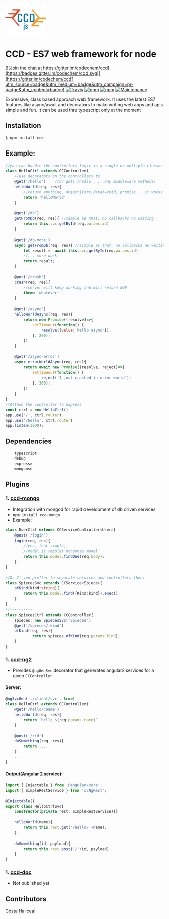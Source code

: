 <img height="100" src="https://raw.githubusercontent.com/codechem/ccd-snippets/master/images/ccdLogo.png"></img>

# CCD - ES7 web framework for node 

[![Join the chat at https://gitter.im/codechem/ccd](https://badges.gitter.im/codechem/ccd.svg)](https://gitter.im/codechem/ccd?utm_source=badge&utm_medium=badge&utm_campaign=pr-badge&utm_content=badge)
[![Travis](https://img.shields.io/travis/codechem/ccd.svg)]()
[![npm](https://img.shields.io/npm/v/ccd.svg)]()
[![npm](https://img.shields.io/npm/dm/ccd.svg)](https://github.com/codechem/ccd)
[![Maintenance](https://img.shields.io/maintenance/yes/2016.svg)]()

Expressive, class based approach web framework. 
It uses the latest ES7 features like async/await and decorators to make writing web apps and apis simple and fun.
It can be used thru typescript only at the moment  

## Installation

```
$ npm install ccd
```

## Example:

```js
//you can bundle the controllers logic in a single or multiple classes
class HelloCtrl extends CCController{
    //use decorators on the controllers to 
    @get('/hello')    //or get('/hello', ...any middleware methods)
    helloWorld(req, res){
        //return anything, object|(err,data)=void, promise .. it works with all of them
        return 'helloWorld' 
    }
    
    @get('/db')
    getFromDb(req, res){ //simple as that, no callbacks no waiting
        return this.svc.getById(req.params.id)
    }

    @get('/db-more')
    async getFromDb(req, res){ //simple as that, no callbacks no waiting
        let result =  await this.svc.getById(req.params.id)
        //... more work
        return result;
    }
    
    @put('/crash')
    crash(req, res){
        //server will keep working and will return 500 
        throw 'whatever' 
    }

    @get('/async')    
    helloWorldAsync(req, res){
        return new Promise((resolve)=>{
            setTimeout(function() {
                resolve({value:'hello async'});
            }, 200);
        })
    }

    @get('/async-error')    
    async errorWorldAsync(req, res){
        return await new Promise((resolve, reject)=>{
            setTimeout(function() {
                reject('I just crashed in error world');
            }, 200);
        })
    }
}
//Attach the controller to express
const ctrl = new HelloCtrl()
app.use('/', ctrl.router)
app.use('/hello', ctrl.router)
app.listen(3000);
```

## Dependencies

```
    typescript
    debug
    express>
    mongoose
```
## Plugins
    
### 1. [ccd-mongo](https://github.com/codechem/ccd-mongo)

- Integration with mongod for rapid development of db driven services
- ```npm install ccd-mongo```
- Example:
```typescript
class UserCtrl extends CCServiceController<User>{
    @post('/login')    
    login(req, res){
        //yes, that simple, 
        //model is regulat mongoose model
        return this.model.findOne(req.body); 
    }
}

//Or If you preffer to separate services and controllers then:
class SpiecesSvc extends CCService<Spiece>{
    ofKind(kind:string){
        return this.model.find({Kind:kind}).exec();
    }
}
//----------
class SpiecesCtrl extends CCController{
    spieces: new SpiecesSvc('Spieces')
    @get('/spieces/:kind') 
    ofKind(req, res){
            return spieces.ofKind(req.params.kind);
    }
}
```

### 1. [ccd-ng2](https://github.com/codechem/ccd-ng2)

- Provides ```@ngGenSvc``` decorator that generates angular2 services for a given ```CCController```

#### Server:
```typescript
@ngSvcGen('./client/svc', true)
class HelloCtrl extends CCController{
    @get('/hello/:name')    
    helloWorld(req, res){
        return `hello ${req.params.name}`
    }

    @post('/:id')    
    doSomething(req, res){
        return ....
    }
    ...
}
```

#### Output(Angular 2 service):

```typescript
import { Injectable } from '@angular/core';
import { SimpleRestService } from 'ccNgRest';

@Injectable()
export class HelloCtrlSvc{
    constructor(private rest: SimpleRestService){}

    helloWorld(name){
        return this.rest.get('/hello/'+name);
    }

    doSomething(id, payload){
        return this.rest.post('/'+id, payload);
    }
}
```

### 1. [ccd-doc](https://github.com/codechem/ccd-doc)

- Not published yet


## Contributors
[Costa Halicea](https://github.com/halicea)|
